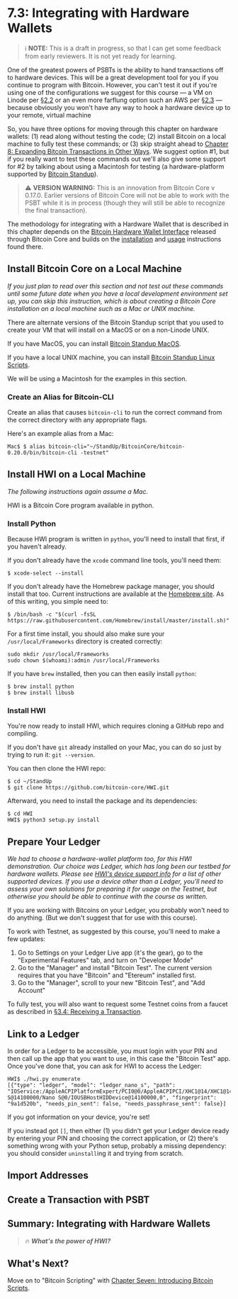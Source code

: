 # 7.3: Integrating with Hardware Wallets

> :information_source: **NOTE:** This is a draft in progress, so that I can get some feedback from early reviewers. It is not yet ready for learning.

One of the greatest powers of PSBTs is the ability to hand transactions off to hardware devices. This will be a great development tool for you if you continue to program with Bitcoin. However, you can't test it out if you're using one of the configurations we suggest for this course — a VM on Linode per [§2.2](https://github.com/BlockchainCommons/Learning-Bitcoin-from-the-Command-Line/blob/master/02_2_Setting_Up_a_Bitcoin-Core_VPS_with_StackScript.md) or an even more farflung option such an AWS per [§2.3](https://github.com/BlockchainCommons/Learning-Bitcoin-from-the-Command-Line/blob/master/02_3_Setting_Up_Bitcoin_Core_Other.md) — because obviously you won't  have any way to hook a hardware device up to your remote, virtual machine

So, you have three options for moving through this chapter on hardware wallets: (1) read along without testing the code; (2) install Bitcoin on a local machine to fully test these commands; or (3) skip straight ahead to [Chapter 8: Expanding Bitcoin Transactions in Other Ways](08_0_Expanding_Bitcoin_Transactions_Other.md). We suggest option #1, but if you really want to test these commands out we'll also give some support for #2 by talking about using a Macintosh for testing (a hardware-platform supported by [Bitcoin Standup](https://github.com/BlockchainCommons/Bitcoin-Standup)).

> :warning: **VERSION WARNING:** This is an innovation from Bitcoin Core v 0.17.0. Earlier versions of Bitcoin Core will not be able to work with the PSBT while it is in process (though they will still be able to recognize the final transaction).

The methodology for integrating with a Hardware Wallet that is described in this chapter depends on the [Bitcoin Hardware Wallet Interface](https://github.com/bitcoin-core/HWI) released through Bitcoin Core and builds on the [installation](https://github.com/bitcoin-core/HWI/blob/master/README.md) and [usage](https://github.com/bitcoin-core/HWI/blob/master/docs/bitcoin-core-usage.md) instructions found there.

## Install Bitcoin Core on a Local Machine

_If you just plan to read over this section and not test out these commands until some future date when you have a local development environment set up, you can skip this instruction, which is about creating a Bitcoin Core installation on a local machine such as a Mac or UNIX machine._

There are alternate versions of the Bitcoin Standup script that you used to create your VM that will install on a MacOS or on a non-Linode UNIX.

If you have MacOS, you can install [Bitcoin Standup MacOS](https://github.com/BlockchainCommons/Bitcoin-Standup-MacOS/blob/master/README.md).

If you have a local UNIX machine, you can install [Bitcoin Standup Linux Scripts](https://github.com/BlockchainCommons/Bitcoin-Standup-MacOS/blob/master/README.md).

We will be using a Macintosh for the examples in this section.

### Create an Alias for Bitcoin-CLI

Create an alias that causes `bitcoin-cli` to run the correct command from the correct directory with any appropriate flags.

Here's an example alias from a Mac:
```
Mac$ $ alias bitcoin-cli="~/StandUp/BitcoinCore/bitcoin-0.20.0/bin/bitcoin-cli -testnet"
```
## Install HWI on a Local Machine

_The following instructions again assume a Mac._

HWI is a Bitcoin Core program available in python.

### Install Python

Because HWI program is written in `python`, you'll need to install that first, if you haven't already.

If you don't already have the `xcode` command line tools, you'll need them:
```
$ xcode-select --install
```

If you don't already have the Homebrew package manager, you should install that too. Current instructions are available at the [Homebrew site](https://brew.sh/). As of this writing, you simple need to:
```
$ /bin/bash -c "$(curl -fsSL https://raw.githubusercontent.com/Homebrew/install/master/install.sh)"
```

For a first time install, you should also make sure your `/usr/local/Frameworks` directory is created correctly:
```
sudo mkdir /usr/local/Frameworks
sudo chown $(whoami):admin /usr/local/Frameworks
```

If you have `brew` installed, then you can then easily install `python`:
```
$ brew install python
$ brew install libusb
```


### Install HWI

You're now ready to install HWI, which requires cloning a GitHub repo and compiling.

If you don't have `git` already installed on your Mac, you can do so just by trying to run it: `git --version`.

You can then clone the HWI repo:
```
$ cd ~/StandUp
$ git clone https://github.com/bitcoin-core/HWI.git
```
Afterward, you need to install the package and its dependencies:
```
$ cd HWI
HWI$ python3 setup.py install
```

## Prepare Your Ledger

_We had to choose a hardware-wallet platform too, for this HWI demonstration. Our choice was Ledger, which has long been our testbed for hardware wallets. Please see [HWI's device support info](https://github.com/bitcoin-core/HWI/blob/master/README.md#device-support) for a list of other supported devices. If you use a device other than a Ledger, you'll need to assess your own solutions for preparing it for usage on the Testnet, but otherwise you should be able to continue with the course as written._

If you are working with Bitcoins on your Ledger, you probably won't need to do anything. (But we don't suggest that for use with this course). 

To work with Testnet, as suggested by this course, you'll need to make a few updates:

1. Go to Settings on your Ledger Live app (it's the gear), go to the "Experimental Features" tab, and turn on "Developer Mode"
2. Go to the "Manager" and install "Bitcoin Test". The current version requires that you have "Bitcoin" and "Etereum" installed first.
3. Go to the "Manager", scroll to your new "Bitcoin Test", and "Add Account"

To fully test, you will also want to request some Testnet coins from a faucet as described in [§3.4: Receiving a Transaction](03_4_Receiving_a_Transaction.md).

## Link to a Ledger

In order for a Ledger to be accessible, you must login with your PIN and then call up the app that you want to use, in this case the "Bitcoin Test" app. Once you've done that, you can ask for HWI to access the Ledger:
```
HWI$ ./hwi.py enumerate
[{"type": "ledger", "model": "ledger_nano_s", "path": "IOService:/AppleACPIPlatformExpert/PCI0@0/AppleACPIPCI/XHC1@14/XHC1@14000000/HS05@14100000/Nano S@14100000/Nano S@0/IOUSBHostHIDDevice@14100000,0", "fingerprint": "9a1d520b", "needs_pin_sent": false, "needs_passphrase_sent": false}]
```
If you got information on your device, you're set!

If you instead got `[]`, then either (1) you didn't get your Ledger device ready by entering your PIN and choosing the correct application, or (2) there's something wrong with your Python setup, probably a missing dependency: you should consider `uninstall`ing it and trying from scratch.

## Import Addresses

## Create a Transaction with PSBT

## Summary: Integrating with Hardware Wallets

> :fire: ***What's the power of HWI?***

## What's Next?

Move on to "Bitcoin Scripting" with [Chapter Seven: Introducing Bitcoin Scripts](07_0_Introducing_Bitcoin_Scripts.md).
